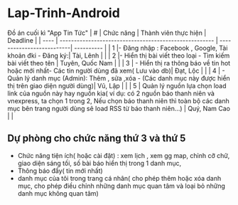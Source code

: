 # Lap-Trinh-Android

Đồ án cuối kì "App Tin Tức"
| # | Chức năng                                             | Thành viên thực hiện       | Deadline   |
| ---- | ------------------------------------------------------ | --------------------------| ---------- |
| 1 |-	Đăng nhập : Facebook , Google, Tài khoản đki -	Đăng ký:| Tài, Lênh                              |            |
| 2 |-	Hiển thị bài viết theo loại -	Tìm kiếm bài viết theo tên | Tuyên, Quốc Nam            |            |
| 3 | -	Hiển thị ra thông báo về tin hot hoặc mới nhất-	Các tin người dùng đã xem( Lưu vào db)| Đạt, Lộc                   |            |
| 4 | -	Quản lý danh mục (Admin): Thêm , sửa ,xóa -	(Các danh mục này được hiển thị trên giao diện người dùng)| Vũ, Lập                    |            |
| 5 | Quản lý nguồn lựa chọn load link của nguồn này hay nguồn kia( ví dụ: có 2 nguồn báo thanh niên và vnexpress, ta chọn 1 trong 2, Nếu chọn báo thanh niên thì toàn bộ các danh mục bên trang người dùng sẽ load RSS từ báo thanh niên…)         | Quý, Nam Cao               |            |


## Dự phòng cho chức năng thứ 3 và thứ 5
+ Chức năng tiện ích( hoặc cài đặt) : xem lịch , xem gg map, chỉnh cỡ chữ, giao diện sáng tối, số bài báo hiển thị trong 1 danh mục,
+ Thông báo đẩy( tin mới nhất)
+ danh mục của tôi trong  trang cá nhân( cho phép thêm hoặc xóa danh mục, cho phép điều chỉnh những danh mục quan tâm và loại bỏ những danh mục không quan tâm)

